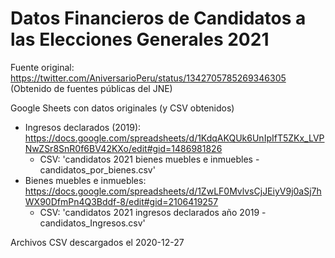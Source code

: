 # Datos Financieros de Candidatos a las Elecciones Generales 2021

Fuente original: https://twitter.com/AniversarioPeru/status/1342705785269346305
(Obtenido de fuentes públicas del JNE)

Google Sheets con datos originales (y CSV obtenidos)

- Ingresos declarados (2019): https://docs.google.com/spreadsheets/d/1KdqAKQUk6UnIpIfT5ZKx_LVPNwZSr8SnR0f6BV42KXo/edit#gid=1486981826
  - CSV: 'candidatos 2021 bienes muebles e inmuebles - candidatos_por_bienes.csv'
- Bienes muebles e inmuebles: https://docs.google.com/spreadsheets/d/1ZwLF0MvlvsCjJEiyV9j0aSj7hWX90DfmPn4Q3Bddf-8/edit#gid=2106419257
  - CSV: 'candidatos 2021 ingresos declarados año 2019 - candidatos_Ingresos.csv'

Archivos CSV descargados el 2020-12-27
